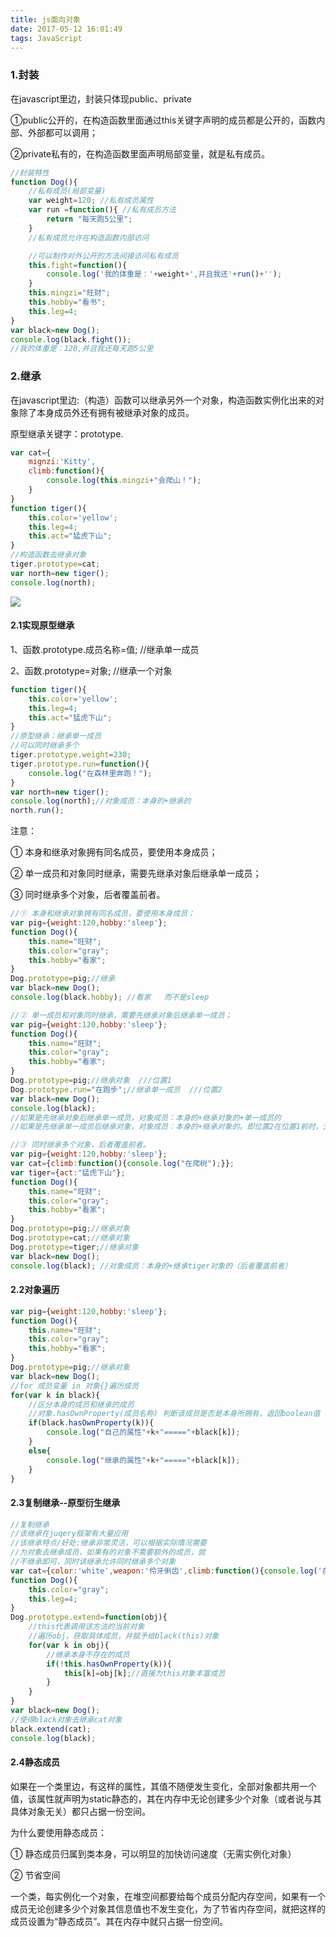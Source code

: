 ```yaml
---
title: js面向对象
date: 2017-05-12 16:01:49
tags: JavaScript
---
```


### 1.封装

在javascript里边，封装只体现public、private

①public公开的，在构造函数里面通过this关键字声明的成员都是公开的，函数内部、外部都可以调用；

②private私有的，在构造函数里面声明局部变量，就是私有成员。<!--more-->

```javascript
//封装特性
function Dog(){
    //私有成员(局部变量)
    var weight=120; //私有成员属性
    var run =function(){ //私有成员方法
        return "每天跑5公里";
    }
    //私有成员允许在构造函数内部访问

    //可以制作对外公开的方法间接访问私有成员
    this.fight=function(){
        console.log('我的体重是：'+weight+',并且我还'+run()+'');
    }
    this.mingzi="旺财";
    this.hobby="看书";
    this.leg=4;
}
var black=new Dog();
console.log(black.fight());
//我的体重是：120,并且我还每天跑5公里
```

### 2.继承

在javascript里边:（构造）函数可以继承另外一个对象，构造函数实例化出来的对象除了本身成员外还有拥有被继承对象的成员。

原型继承关键字：prototype.

```javascript
var cat={
    mignzi:'Kitty',
    climb:function(){
        console.log(this.mingzi+"会爬山！");
    }
}
function tiger(){
    this.color='yellow';
    this.leg=4;
    this.act="猛虎下山";
}
//构造函数去继承对象
tiger.prototype=cat;
var north=new tiger();
console.log(north);
```

![](http://files.cnblogs.com/files/zuobaiquan01/QQ%E6%88%AA%E5%9B%BE20170516232303.bmp)

#### 2.1实现原型继承

1、函数.prototype.成员名称=值;   //继承单一成员

2、函数.prototype=对象;           //继承一个对象

```javascript
function tiger(){
	this.color='yellow';
	this.leg=4;
	this.act="猛虎下山";
}
//原型继承：继承单一成员
//可以同时继承多个
tiger.prototype.weight=230;
tiger.prototype.run=function(){
	console.log("在森林里奔跑！");
}
var north=new tiger();
console.log(north);//对象成员：本身的+继承的
north.run();
```

注意：

① 本身和继承对象拥有同名成员，要使用本身成员；

② 单一成员和对象同时继承，需要先继承对象后继承单一成员；

③ 同时继承多个对象，后者覆盖前者。

```javascript
//① 本身和继承对象拥有同名成员，要使用本身成员；
var pig={weight:120,hobby:'sleep'};
function Dog(){
    this.name="旺财";
    this.color="gray";
    this.hobby="看家";
}
Dog.prototype=pig;//继承
var black=new Dog();
console.log(black.hobby); //看家   而不是sleep
```

```javascript
//② 单一成员和对象同时继承，需要先继承对象后继承单一成员；
var pig={weight:120,hobby:'sleep'};
function Dog(){
    this.name="旺财";
    this.color="gray";
    this.hobby="看家";
}
Dog.prototype=pig;//继承对象  ///位置1
Dog.prototype.run="在跑步";//继承单一成员  ///位置2
var black=new Dog();
console.log(black);
//如果是先继承对象后继承单一成员，对象成员：本身的+继承对象的+单一成员的
//如果是先继承单一成员后继承对象，对象成员：本身的+继承对象的。即位置2在位置1前时，无run单一成员
```

```javascript
//③ 同时继承多个对象，后者覆盖前者。
var pig={weight:120,hobby:'sleep'};
var cat={climb:function(){console.log("在爬树");}};
var tiger={act:"猛虎下山"};
function Dog(){
    this.name="旺财";
    this.color="gray";
    this.hobby="看家";
}
Dog.prototype=pig;//继承对象
Dog.prototype=cat;//继承对象
Dog.prototype=tiger;//继承对象
var black=new Dog();
console.log(black); //对象成员：本身的+继承tiger对象的（后者覆盖前者）
```

#### 2.2对象遍历

```javascript
var pig={weight:120,hobby:'sleep'};
function Dog(){
    this.name="旺财";
    this.color="gray";
    this.hobby="看家";
}
Dog.prototype=pig;//继承对象
var black=new Dog();
//for 成员变量 in 对象{}遍历成员
for(var k in black){
    //区分本身的成员和继承的成员
    //对象.hasOwnProperty(成员名称) 判断该成员是否是本身所拥有，返回boolean值
    if(black.hasOwnProperty(k)){
        console.log("自己的属性"+k+"====="+black[k]);
    }
    else{
        console.log("继承的属性"+k+"====="+black[k]);
    }
}
```

#### 2.3复制继承--原型衍生继承

```javascript
//复制继承
//该继承在juqery框架有大量应用
//该继承特点/好处:继承非常灵活，可以根据实际情况需要
//为对象去继承成员，如果有的对象不需要额外的成员，就
//不继承即可，同时该继承允许同时继承多个对象
var cat={color:'white',weapon:'伶牙俐齿',climb:function(){console.log('在爬树');}};
function Dog(){
    this.color="gray";
    this.leg=4;
}
Dog.prototype.extend=function(obj){
    //this代表调用该方法的当前对象
    //遍历obj，获取具体成员，并赋予给black(this)对象
    for(var k in obj){
        //继承本身不存在的成员
        if(!this.hasOwnProperty(k)){
            this[k]=obj[k];//直接为this对象丰富成员
        }
    }
}
var black=new Dog();
//使得black对象去继承cat对象
black.extend(cat);
console.log(black);
```

#### 2.4静态成员

如果在一个类里边，有这样的属性，其值不随便发生变化，全部对象都共用一个值，该属性就声明为static静态的，其在内存中无论创建多少个对象（或者说与其具体对象无关）都只占据一份空间。

为什么要使用静态成员：

① 静态成员归属到类本身，可以明显的加快访问速度（无需实例化对象）

② 节省空间

一个类，每实例化一个对象，在堆空间都要给每个成员分配内存空间，如果有一个成员无论创建多少个对象其信息值也不发生变化，为了节省内存空间，就把这样的成员设置为“静态成员”。其在内存中就只占据一份空间。